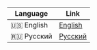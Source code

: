 | Language | Link |
|------|--------|
| 🇺🇸 English | [English](./docs/en/README.md) |
| 🇷🇺 Русский | [Русский](./docs/ru/README.md) |